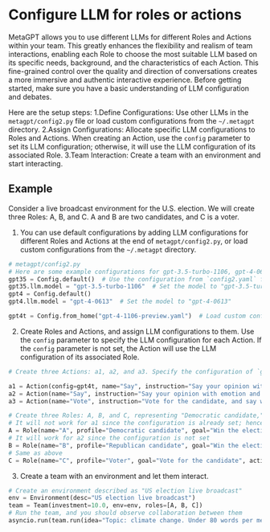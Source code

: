 # Configure LLM for roles or actions

MetaGPT allows you to use different LLMs for different Roles and Actions within your team. This greatly enhances the flexibility and realism of team interactions, enabling each Role to choose the most suitable LLM based on its specific needs, background, and the characteristics of each Action. This fine-grained control over the quality and direction of conversations creates a more immersive and authentic interactive experience. Before getting started, make sure you have a basic understanding of LLM configuration and debates.

Here are the setup steps:
1.Define Configurations: Use other LLMs in the `metagpt/config2.py` file or load custom configurations from the `~/.metagpt` directory.
2.Assign Configurations: Allocate specific LLM configurations to Roles and Actions. When creating an Action, use the `config` parameter to set its LLM configuration; otherwise, it will use the LLM configuration of its associated Role.
3.Team Interaction: Create a team with an environment and start interacting.

## Example

Consider a live broadcast environment for the U.S. election. We will create three Roles: A, B, and C. A and B are two candidates, and C is a voter.

1. You can use default configurations by adding LLM configurations for different Roles and Actions at the end of `metagpt/config2.py`, or load custom configurations from the `~/.metagpt` directory.

```python
# metagpt/config2.py
# Here are some example configurations for gpt-3.5-turbo-1106, gpt-4-0613, and gpt-4-1106-preview
gpt35 = Config.default()  # Use the configuration from `config2.yaml` file
gpt35.llm.model = "gpt-3.5-turbo-1106"  # Set the model to "gpt-3.5-turbo-1106"
gpt4 = Config.default()
gpt4.llm.model = "gpt-4-0613"  # Set the model to "gpt-4-0613"

gpt4t = Config.from_home("gpt-4-1106-preview.yaml")  # Load custom configuration "gpt-4-1106-preview.yaml" from `~/.metagpt`
```

2. Create Roles and Actions, and assign LLM configurations to them. Use the `config` parameter to specify the LLM configuration for each Action. If the `config` parameter is not set, the Action will use the LLM configuration of its associated Role.

```python
# Create three Actions: a1, a2, and a3. Specify the configuration of `gpt4t` for a1.

a1 = Action(config=gpt4t, name="Say", instruction="Say your opinion with emotion and don't repeat it")
a2 = Action(name="Say", instruction="Say your opinion with emotion and don't repeat it")
a3 = Action(name="Vote", instruction="Vote for the candidate, and say why you vote for him/her")

# Create three Roles: A, B, and C, representing "Democratic candidate," "Republican candidate," and "Voter" respectively. Try assigning configurations of `gpt4`, `gpt4`, and `gpt35`.
# It will not work for a1 since the configuration is already set; hence, A will use the configuration of gpt4, and a1 will use the configuration of gpt4t.
A = Role(name="A", profile="Democratic candidate", goal="Win the election", actions=[a1], watch=[a2], config=gpt4)
# It will work for a2 since the configuration is not set
B = Role(name="B", profile="Republican candidate", goal="Win the election", actions=[a2], watch=[a1], config=gpt4)
# Same as above
C = Role(name="C", profile="Voter", goal="Vote for the candidate", actions=[a3], watch=[a1, a2], config=gpt35)
```

3. Create a team with an environment and let them interact.

```python
# Create an environment described as "US election live broadcast"
env = Environment(desc="US election live broadcast")
team = Team(investment=10.0, env=env, roles=[A, B, C])
# Run the team, and you should observe collaboration between them
asyncio.run(team.run(idea="Topic: climate change. Under 80 words per message.", send_to="A", n_round=3))
```
